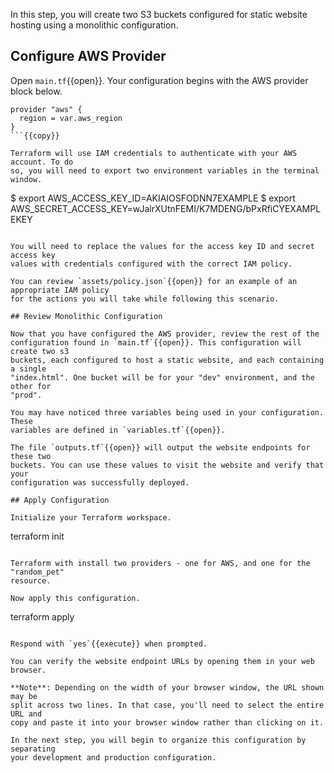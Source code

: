 In this step, you will create two S3 buckets configured for static website
hosting using a monolithic configuration.

## Configure AWS Provider

Open `main.tf`{{open}}. Your configuration begins with the AWS provider block
below.

```
provider "aws" {
  region = var.aws_region
}
```{{copy}}

Terraform will use IAM credentials to authenticate with your AWS account. To do
so, you will need to export two environment variables in the terminal window.

```
$ export AWS_ACCESS_KEY_ID=AKIAIOSFODNN7EXAMPLE
$ export AWS_SECRET_ACCESS_KEY=wJalrXUtnFEMI/K7MDENG/bPxRfiCYEXAMPLEKEY
```

You will need to replace the values for the access key ID and secret access key
values with credentials configured with the correct IAM policy.

You can review `assets/policy.json`{{open}} for an example of an appropriate IAM policy
for the actions you will take while following this scenario.

## Review Monolithic Configuration

Now that you have configured the AWS provider, review the rest of the
configuration found in `main.tf`{{open}}. This configuration will create two s3
buckets, each configured to host a static website, and each containing a single
"index.html". One bucket will be for your "dev" environment, and the other for
"prod".

You may have noticed three variables being used in your configuration. These
variables are defined in `variables.tf`{{open}}.

The file `outputs.tf`{{open}} will output the website endpoints for these two
buckets. You can use these values to visit the website and verify that your
configuration was successfully deployed.

## Apply Configuration

Initialize your Terraform workspace.

```
terraform init
```{{execute}}

Terraform with install two providers - one for AWS, and one for the "random_pet"
resource.

Now apply this configuration.

```
terraform apply
```{{execute}}

Respond with `yes`{{execute}} when prompted.

You can verify the website endpoint URLs by opening them in your web browser.

**Note**: Depending on the width of your browser window, the URL shown may be
split across two lines. In that case, you'll need to select the entire URL and
copy and paste it into your browser window rather than clicking on it.

In the next step, you will begin to organize this configuration by separating
your development and production configuration.
